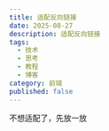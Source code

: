 ```yaml
---
title: 适配反向链接
date: 2025-08-27
description: 适配反向链接
tags:
  - 技术
  - 思考
  - 教程
  - 博客
category: 前端
published: false
---
```

不想适配了，先放一放